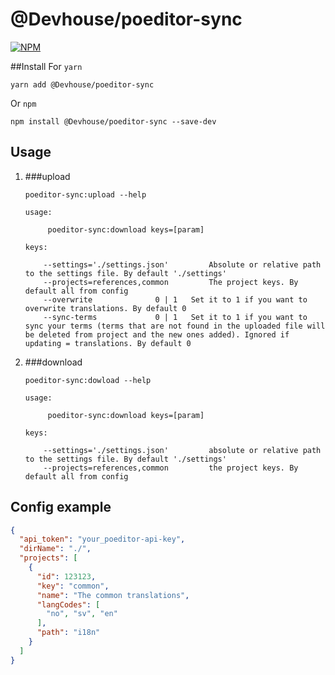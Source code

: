 # @Devhouse/poeditor-sync

[![NPM](https://nodei.co/npm/@devhouse/poeditor-sync.svg?downloads=true&downloadRank=true)](https://www.npmjs.com/package/@devhouse/poeditor-sync)&nbsp;&nbsp;

##Install
For `yarn`
```
yarn add @Devhouse/poeditor-sync
```
Or `npm`
```
npm install @Devhouse/poeditor-sync --save-dev
```


## Usage

1) ###upload
    ```
    poeditor-sync:upload --help
    ```
    
    ```
    usage:
        
         poeditor-sync:download keys=[param]
        
    keys: 
        
        --settings='./settings.json' 		 Absolute or relative path to the settings file. By default './settings'
        --projects=references,common 		 The project keys. By default all from config
        --overwrite 			 0 | 1   Set it to 1 if you want to overwrite translations. By default 0
        --sync-terms 			 0 | 1   Set it to 1 if you want to sync your terms (terms that are not found in the uploaded file will be deleted from project and the new ones added). Ignored if updating = translations. By default 0
    ```
2) ###download
    ```
    poeditor-sync:dowload --help
    ```
    
    ```
    usage: 
        
         poeditor-sync:download keys=[param]
        
    keys: 
        
        --settings='./settings.json' 		 absolute or relative path to the settings file. By default './settings'
        --projects=references,common 		 the project keys. By default all from config
    ```
## Config example
```json
{
  "api_token": "your_poeditor-api-key",
  "dirName": "./",
  "projects": [
    {
      "id": 123123,
      "key": "common",
      "name": "The common translations",
      "langCodes": [
        "no", "sv", "en"
      ],
      "path": "i18n"
    }
  ]
}
```
